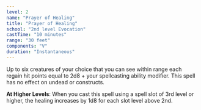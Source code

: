 ```yaml
---
level: 2
name: "Prayer of Healing"
title: "Prayer of Healing"
school: "2nd level Evocation"
castTime: "10 minutes"
range: "30 feet"
components: "V"
duration: "Instantaneous"
---
```


Up to six creatures of your choice that you can see within range each regain hit points equal to 2d8 + your spellcasting ability modifier. This spell has no effect on undead or constructs.

**At Higher Levels**: When you cast this spell using a spell slot of 3rd level or higher, the healing increases by 1d8 for each slot level above 2nd.
